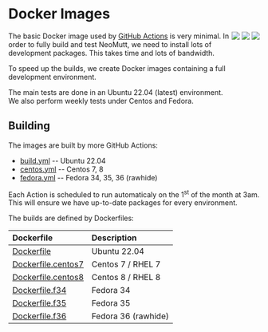 # Docker Images

<div style="float: right;">
<a href="https://github.com/neomutt/docker-build/actions/workflows/build.yml"><img src="https://github.com/neomutt/docker-build/actions/workflows/build.yml/badge.svg" /></a>
<a href="https://github.com/neomutt/docker-build/actions/workflows/centos.yml"><img src="https://github.com/neomutt/docker-build/actions/workflows/centos.yml/badge.svg" /></a>
<a href="https://github.com/neomutt/docker-build/actions/workflows/fedora.yml"><img src="https://github.com/neomutt/docker-build/actions/workflows/fedora.yml/badge.svg" /></a>
</div>

The basic Docker image used by [GitHub Actions](https://docs.github.com/en/actions)
is very minimal.  In order to fully build and test NeoMutt, we need to install
lots of development packages.  This takes time and lots of bandwidth.

To speed up the builds, we create Docker images containing a full development
environment.

The main tests are done in an Ubuntu 22.04 (latest) environment.  
We also perform weekly tests under Centos and Fedora.

## Building

The images are built by more GitHub Actions:

- [build.yml](.github/workflows/build.yml) -- Ubuntu 22.04
- [centos.yml](.github/workflows/centos.yml) -- Centos 7, 8
- [fedora.yml](.github/workflows/fedora.yml) -- Fedora 34, 35, 36 (rawhide)

Each Action is scheduled to run automaticaly on the 1<sup>st</sup> of the month at 3am.  
This will ensure we have up-to-date packages for every environment.

The builds are defined by Dockerfiles:

| Dockerfile                               | Description         |
| :--------------------------------------- | :------------------ |
| [Dockerfile](Dockerfile)                 | Ubuntu 22.04        |
| [Dockerfile.centos7](Dockerfile.centos7) | Centos 7 / RHEL 7   |
| [Dockerfile.centos8](Dockerfile.centos8) | Centos 8 / RHEL 8   |
| [Dockerfile.f34](Dockerfile.f34)         | Fedora 34           |
| [Dockerfile.f35](Dockerfile.f35)         | Fedora 35           |
| [Dockerfile.f36](Dockerfile.f36)         | Fedora 36 (rawhide) |

